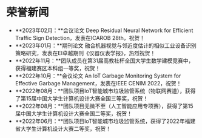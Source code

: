 # 荣誉新闻

- **2023年02月：**会议论文 Deep Residual Neural Network for Efficient Traffic Sign Detection，发表在ICAROB 28th，祝贺！
- **2023年01月：**期刊论文 融合机器视觉与邻近度估计的相似工业设备识别策略研究，发表在EI卓越期刊《仪器仪表学报》，热烈祝贺！
- **2022年11月：**团队成员在第31届高教社杯全国大学生数学建模竞赛中，获得福建赛区本科组一等奖，祝贺！
- **2022年10月：**会议论文 An IoT Garbage Monitoring System for Effective Garbage Management，发表在IEEE CENIM 2022，祝贺！
- **2022年08月：**团队项目IoT智能城市垃圾监管系统（物联网赛道），获得了第15届中国大学生计算机设计大赛全国三等奖，祝贺！
- **2022年08月：**团队项目无微不至（人工智能应用专项赛），获得了第15届中国大学生计算机设计大赛全国二等奖，祝贺！
- **2022年06月：**团队项目IoT智能城市垃圾监管系统，获得了2022年福建省大学生计算机设计大赛二等奖，祝贺！

